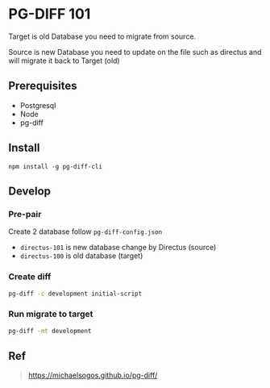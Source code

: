 # PG-DIFF 101

Target is old Database you need to migrate from source.

Source is new Database you need to update on the file such as directus and will migrate it back to Target (old)

## Prerequisites

- Postgresql
- Node
- pg-diff

## Install

`npm install -g pg-diff-cli`

## Develop

### Pre-pair

Create 2 database follow `pg-diff-config.json`

- `directus-101` is new database change by Directus (source)
- `directus-100` is old database (target)

### Create diff

```sh
pg-diff -c development initial-script
```

### Run migrate to target

```sh
pg-diff -mt development
```

## Ref

> https://michaelsogos.github.io/pg-diff/

